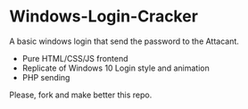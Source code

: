 # Windows-Login-Cracker
A basic windows login that send the password to the Attacant.

* Pure HTML/CSS/JS frontend
* Replicate of Windows 10 Login style and animation
* PHP sending

Please, fork and make better this repo.
